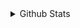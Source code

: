  

<details><summary> Github Stats </summary><img src="https://github-readme-stats.vercel.app/api?username=JParrales&show_icons=true" align="left" />  

<img src="https://github-readme-stats.vercel.app/api/top-langs/?username=JParrales" align="left" /></details>  


